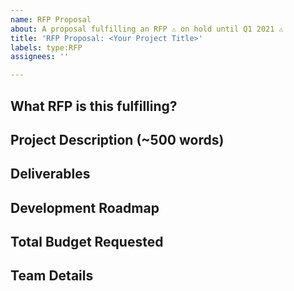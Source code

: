 ```yaml
---
name: RFP Proposal
about: A proposal fulfilling an RFP ⚠️ on hold until Q1 2021 ⚠️
title: 'RFP Proposal: <Your Project Title>'
labels: type:RFP
assignees: ''

---
```


## What RFP is this fulfilling?
<!-- link to RFP in this repository - if you would like to apply for an open grant please use the template at https://github.com/protocol/ipfs-grants/tree/master/open-grants -->

## Project Description (~500 words)

<!-- Please describe exactly what you are planning to build. Since this is a response to an RFP, make sure to address the request directly. If the RFP asked for new ideas, please describe those novel ideas. If the RFP provided a clear scope of work, please make sure to acknowledge that you will be addressing that scope of work with this project -->

## Deliverables

<!-- Please describe in details what your final deliverable for this project will be -->

## Development Roadmap

<!-- Please break up your development work into a clear set of milestones. For each milestone, please describe:
- The software functionality that we can expect after the completion of each milestone. This should be detailed enough that it can be used to ensure that the software meets the specification you outlined in the Deliverables.
- How many people will be working on each milestone and their roles
- The amount of funding required for each milestone
- How much time this milestone will take to achieve (using real dates) -->

## Total Budget Requested
<!-- Sum up the total requested budget across all milestones, and include that figure here. Also, please include a budget breakdown to specify how you are planning to spend these funds -->

## Team Details
<!-- Please describe your team background and expertise (including who specifically will be working on this RFP) and what makes you a good fit for completing this RFP including relevant links, past work, and existing repositories -->
